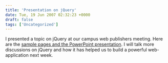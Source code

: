 ```yaml
---
title: 'Presentation on jQuery'
date: Tue, 19 Jun 2007 02:32:23 +0000
draft: false
tags: ['Uncategorized']
---
```


I presented a topic on jQuery at our campus web publishers meeting. Here are the [sample pages and the PowerPoint presentation](/2007/06/cwp.zip "jQuery presentation (CWP)"). I will talk more discussions on jQuery and how it has helped us to build a powerful web-application next week.